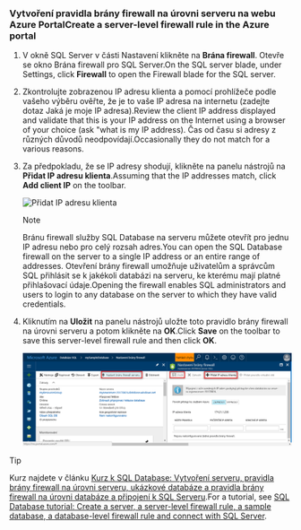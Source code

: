 
<!--
includes/sql-database-create-new-server-firewall-portal.md

Latest Freshness check:  2016-11-28 , rickbyh.

As of circa 2016-04-11, the following topics might include this include:
articles/sql-database/sql-database-get-started.md
articles/sql-database/sql-database-configure-firewall-settings
articles/sql-data-warehouse-get-started-provision.md

-->
### <a name="create-a-server-level-firewall-rule-in-the-azure-portal"></a><span data-ttu-id="c70d1-101">Vytvoření pravidla brány firewall na úrovni serveru na webu Azure Portal</span><span class="sxs-lookup"><span data-stu-id="c70d1-101">Create a server-level firewall rule in the Azure portal</span></span>

1. <span data-ttu-id="c70d1-102">V okně SQL Server v části Nastavení klikněte na **Brána firewall**. Otevře se okno Brána firewall pro SQL Server.</span><span class="sxs-lookup"><span data-stu-id="c70d1-102">On the SQL server blade, under Settings, click **Firewall** to open the Firewall blade for the SQL server.</span></span>

    <!-- ![sql server firewall](../articles/sql-database/media/sql-database-get-started/sql-server-firewall.png) -->

2. <span data-ttu-id="c70d1-103">Zkontrolujte zobrazenou IP adresu klienta a pomocí prohlížeče podle vašeho výběru ověřte, že je to vaše IP adresa na internetu (zadejte dotaz Jaká je moje IP adresa).</span><span class="sxs-lookup"><span data-stu-id="c70d1-103">Review the client IP address displayed and validate that this is your IP address on the Internet using a browser of your choice (ask "what is my IP address).</span></span> <span data-ttu-id="c70d1-104">Čas od času si adresy z různých důvodů neodpovídají.</span><span class="sxs-lookup"><span data-stu-id="c70d1-104">Occasionally they do not match for a various reasons.</span></span>

    <!-- ![your IP address](../articles/sql-database/media/sql-database-get-started/your-ip-address.png) -->

3. <span data-ttu-id="c70d1-105">Za předpokladu, že se IP adresy shodují, klikněte na panelu nástrojů na **Přidat IP adresu klienta**.</span><span class="sxs-lookup"><span data-stu-id="c70d1-105">Assuming that the IP addresses match, click **Add client IP** on the toolbar.</span></span>

    ![Přidat IP adresu klienta](../articles/sql-data-warehouse/media/sql-data-warehouse-get-started-provision/add-client-ip.png)

    > [!NOTE]
    > <span data-ttu-id="c70d1-107">Bránu firewall služby SQL Database na serveru můžete otevřít pro jednu IP adresu nebo pro celý rozsah adres.</span><span class="sxs-lookup"><span data-stu-id="c70d1-107">You can open the SQL Database firewall on the server to a single IP address or an entire range of addresses.</span></span> <span data-ttu-id="c70d1-108">Otevření brány firewall umožňuje uživatelům a správcům SQL přihlásit se k jakékoli databázi na serveru, ke kterému mají platné přihlašovací údaje.</span><span class="sxs-lookup"><span data-stu-id="c70d1-108">Opening the firewall enables SQL administrators and users to login to any database on the server to which they have valid credentials.</span></span>
    >

4. <span data-ttu-id="c70d1-109">Kliknutím na **Uložit** na panelu nástrojů uložte toto pravidlo brány firewall na úrovni serveru a potom klikněte na **OK**.</span><span class="sxs-lookup"><span data-stu-id="c70d1-109">Click **Save** on the toolbar to save this server-level firewall rule and then click **OK**.</span></span>

    ![Přidat IP adresu klienta](../articles/sql-database/media/sql-database-get-started-portal/server-firewall-rule.png)

> [!Tip]
> <span data-ttu-id="c70d1-111">Kurz najdete v článku [Kurz k SQL Database: Vytvoření serveru, pravidla brány firewall na úrovni serveru, ukázkové databáze a pravidla brány firewall na úrovni databáze a připojení k SQL Serveru](../articles/sql-database/sql-database-get-started.md).</span><span class="sxs-lookup"><span data-stu-id="c70d1-111">For a tutorial, see [SQL Database tutorial: Create a server, a server-level firewall rule, a sample database, a database-level firewall rule and connect with SQL Server](../articles/sql-database/sql-database-get-started.md).</span></span>    
>
